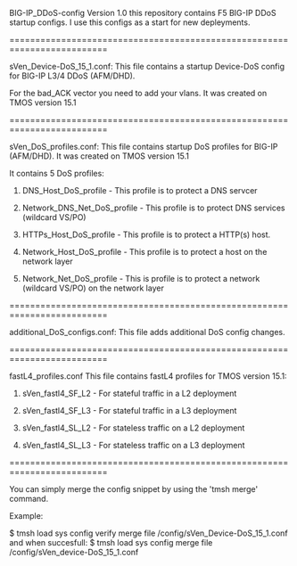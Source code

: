 BIG-IP_DDoS-config Version 1.0
this repository contains F5 BIG-IP DDoS startup configs. 
I use this configs as a start for new depleyments.

=========================================================================

sVen_Device-DoS_15_1.conf: 
This file contains a startup Device-DoS config for BIG-IP L3/4 DDoS (AFM/DHD).

For the bad_ACK vector you need to add your vlans.
It was created on TMOS version 15.1

=========================================================================

sVen_DoS_profiles.conf:
This file contains startup DoS profiles for BIG-IP (AFM/DHD). 
It was created on TMOS version 15.1

It contains 5 DoS profiles:

1) DNS_Host_DoS_profile - This profile is to protect a DNS servcer

2) Network_DNS_Net_DoS_profile - This profile is to protect DNS services (wildcard VS/PO)

3) HTTPs_Host_DoS_profile - This profile is to protect a HTTP(s) host.

4) Network_Host_DoS_profile - This profile is to protect a host on the network layer

5) Network_Net_DoS_profile - This is profile is to protect a network (wildcard VS/PO) on the network layer

=========================================================================

additional_DoS_configs.conf:
This file adds additional DoS config changes.

=========================================================================

fastL4_profiles.conf
This file contains fastL4 profiles for TMOS version 15.1:

1) sVen_fastl4_SF_L2 - For stateful traffic in a L2 deployment

2) sVen_fastl4_SF_L3 - For stateful traffic in a L3 deployment

3) sVen_fastl4_SL_L2 - For stateless traffic on a L2 deployment

4) sVen_fastl4_SL_L3 - For stateless traffic on a L3 deployment

=========================================================================

You can simply merge the config snippet by using the 'tmsh merge' command.

Example: 

$ tmsh load sys config verify merge file /config/sVen_Device-DoS_15_1.conf
and when succesfull: 
$ tmsh load sys config merge file /config/sVen_device-DoS_15_1.conf




